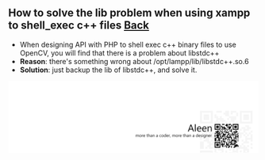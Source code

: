 ## How to solve the lib problem when using xampp to shell_exec c++ files [Back](./qa.md)

- When designing API with PHP to shell exec c++ binary files to use OpenCV, you will find that there is a problem about libstdc++
- **Reason**: there's something wrong about /opt/lampp/lib/libstdc++.so.6
- **Solution**: just backup the lib of libstdc++, and solve it.

<a href="http://aleen42.github.io/" target="_blank" ><img src="./../pic/tail.gif"></a>
